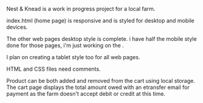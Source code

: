 Nest & Knead is a work in progress project for a local farm.

index.html (home page) is responsive and is styled for desktop and mobile devices.

The other web pages desktop style is complete. i have half the mobile style done for those pages, i'm just working on the <body>.

I plan on creating a tablet style too for all web pages.

HTML and CSS files need comments.

Product can be both added and removed from the cart using local storage. The cart page displays the total amount owed with an etransfer email for payment as the farm doesn't accept debit or credit at this time.

